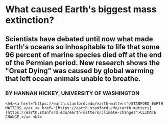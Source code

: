 <DOCTYPE html>
<html>
<head>
<h1>What caused Earth's biggest mass extinction?</h1>
</head>

<body>

  <h2>Scientists have debated until now what made Earth's oceans so inhospitable to life that some 96 percent of marine species died off at the end of the Permian period. New research shows the "Great Dying" was caused by global warming that left ocean animals unable to breathe.</h2>
  <h3>BY HANNAH HICKEY, UNIVERSITY OF WASHINGTON</h3>
  
    <h4><a href="https://earth.stanford.edu/earth-matters">STANFORD EARTH MATTERS </a> <a href="[https://earth.stanford.edu/earth-matters](https://earth.stanford.edu/earth-matters/climate-change)">CLIMATE CHANGE,</a> <h4>
